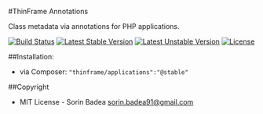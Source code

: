 #ThinFrame Annotations

Class metadata via annotations for PHP applications.

[![Build Status](https://secure.travis-ci.org/thinframe/annotations.png?branch=master)](http://travis-ci.org/thinframe/annotations)
[![Latest Stable Version](https://poser.pugx.org/thinframe/annotations/v/stable.png)](https://packagist.org/packages/thinframe/annotations)
[![Latest Unstable Version](https://poser.pugx.org/thinframe/annotations/v/unstable.png)](https://packagist.org/packages/thinframe/annotations)
[![License](https://poser.pugx.org/thinframe/annotations/license.png)](https://packagist.org/packages/thinframe/annotations)

##Installation:

* via Composer: `"thinframe/applications":"@stable"`


##Copyright

* MIT License - Sorin Badea <sorin.badea91@gmail.com>